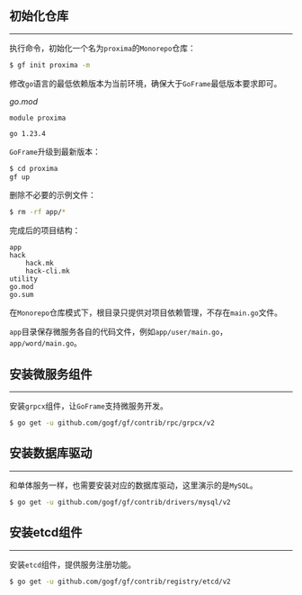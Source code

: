 ## 初始化仓库
---
执行命令，初始化一个名为`proxima`的`Monorepo`仓库：

```bash
$ gf init proxima -m
```

修改`go`语言的最低依赖版本为当前环境，确保大于`GoFrame`最低版本要求即可。

*go.mod*
```text
module proxima  
  
go 1.23.4
```

`GoFrame`升级到最新版本：
```bash
$ cd proxima
gf up
```

删除不必要的示例文件：
```bash
$ rm -rf app/*
```

完成后的项目结构：
```text
app
hack
	hack.mk
	hack-cli.mk
utility
go.mod
go.sum
```

在`Monorepo`仓库模式下，根目录只提供对项目依赖管理，不存在`main.go`文件。

`app`目录保存微服务各自的代码文件，例如`app/user/main.go`，`app/word/main.go`。

## 安装微服务组件
---
安装`grpcx`组件，让`GoFrame`支持微服务开发。
```bash
$ go get -u github.com/gogf/gf/contrib/rpc/grpcx/v2
```

## 安装数据库驱动
---
和单体服务一样，也需要安装对应的数据库驱动，这里演示的是`MySQL`。
```bash
$ go get -u github.com/gogf/gf/contrib/drivers/mysql/v2
```

## 安装etcd组件
---
安装`etcd`组件，提供服务注册功能。
```bash
$ go get -u github.com/gogf/gf/contrib/registry/etcd/v2
```
